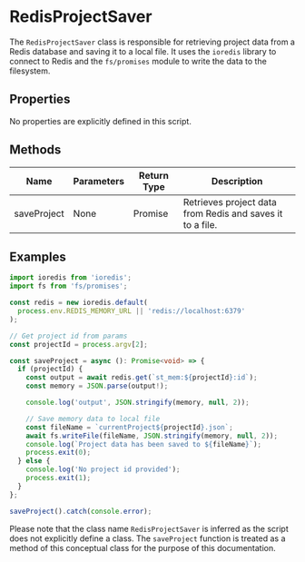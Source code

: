 # RedisProjectSaver

The `RedisProjectSaver` class is responsible for retrieving project data from a Redis database and saving it to a local file. It uses the `ioredis` library to connect to Redis and the `fs/promises` module to write the data to the filesystem.

## Properties

No properties are explicitly defined in this script.

## Methods

| Name         | Parameters        | Return Type | Description                                             |
|--------------|-------------------|-------------|---------------------------------------------------------|
| saveProject  | None              | Promise<void> | Retrieves project data from Redis and saves it to a file. |

## Examples

```typescript
import ioredis from 'ioredis';
import fs from 'fs/promises';

const redis = new ioredis.default(
  process.env.REDIS_MEMORY_URL || 'redis://localhost:6379'
);

// Get project id from params
const projectId = process.argv[2];

const saveProject = async (): Promise<void> => {
  if (projectId) {
    const output = await redis.get(`st_mem:${projectId}:id`);
    const memory = JSON.parse(output!);

    console.log('output', JSON.stringify(memory, null, 2));

    // Save memory data to local file
    const fileName = `currentProject${projectId}.json`;
    await fs.writeFile(fileName, JSON.stringify(memory, null, 2));
    console.log(`Project data has been saved to ${fileName}`);
    process.exit(0);
  } else {
    console.log('No project id provided');
    process.exit(1);
  }
};

saveProject().catch(console.error);
```

Please note that the class name `RedisProjectSaver` is inferred as the script does not explicitly define a class. The `saveProject` function is treated as a method of this conceptual class for the purpose of this documentation.